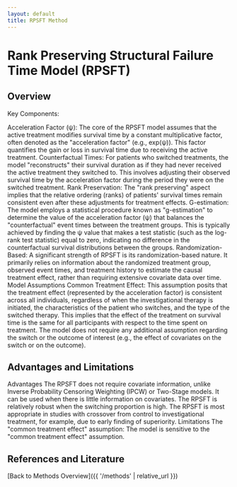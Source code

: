 ```yaml
---
layout: default
title: RPSFT Method
---
```


# Rank Preserving Structural Failure Time Model (RPSFT)

## Overview 

Key Components: 

Acceleration Factor (ψ): The core of the RPSFT model assumes that the active treatment modifies survival time by a constant multiplicative factor, often denoted as the "acceleration factor" (e.g., exp(ψ)). This factor quantifies the gain or loss in survival time due to receiving the active treatment.
Counterfactual Times: For patients who switched treatments, the model "reconstructs" their survival duration as if they had never received the active treatment they switched to. This involves adjusting their observed survival time by the acceleration factor during the period they were on the switched treatment.
Rank Preservation: The "rank preserving" aspect implies that the relative ordering (ranks) of patients' survival times remain consistent even after these adjustments for treatment effects.
G-estimation: The model employs a statistical procedure known as "g-estimation" to determine the value of the acceleration factor (ψ) that balances the "counterfactual" event times between the treatment groups. This is typically achieved by finding the ψ value that makes a test statistic (such as the log-rank test statistic) equal to zero, indicating no difference in the counterfactual survival distributions between the groups.
Randomization-Based: A significant strength of RPSFT is its randomization-based nature. It primarily relies on information about the randomized treatment group, observed event times, and treatment history to estimate the causal treatment effect, rather than requiring extensive covariate data over time.
Model Assumptions
Common Treatment Effect: This assumption posits that the treatment effect (represented by the acceleration factor) is consistent across all individuals, regardless of when the investigational therapy is initiated, the characteristics of the patient who switches, and the type of the switched therapy. This implies that the effect of the treatment on survival time is the same for all participants with respect to the time spent on treatment.
The model does not require any additional assumption regarding the switch or the outcome of interest (e.g., the effect of covariates on the switch or on the outcome).

## Advantages and Limitations 

Advantages
The RPSFT does not require covariate information, unlike Inverse Probability Censoring Weighting (IPCW) or Two-Stage models. It can be used when there is little information on covariates.
The RPSFT is relatively robust when the switching proportion is high.
The RPSFT is most appropriate in studies with crossover from control to investigational treatment, for example, due to early finding of superiority.
Limitations
The "common treatment effect" assumption: The model is sensitive to the "common treatment effect" assumption. 

## References and Literature

[Back to Methods Overview]({{ '/methods' | relative_url }})

